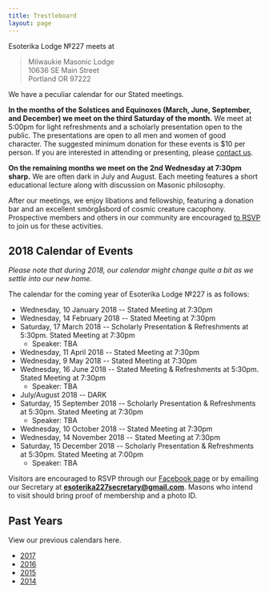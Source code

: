 ```yaml
---
title: Trestleboard
layout: page
---
```


Esoterika Lodge №227 meets at

> Milwaukie Masonic Lodge<br>
> 10636 SE Main Street<br>
> Portland OR 97222

We have a peculiar calendar for our Stated meetings.

**In the months of the Solstices and Equinoxes (March, June,
September, and December) we meet on the third Saturday of the month.**
We meet at 5:00pm for light refreshments and a scholarly presentation
open to the public. The presentations are open to all men and women of
good character. The suggested minimum donation for these events is $10
per person. If you are interested in attending or presenting, please
[contact us](/contact/).

**On the remaining months we meet on the 2nd Wednesday at 7:30pm
sharp.** We are often dark in July and August. Each meeting features a
short educational lecture along with discussion on Masonic philosophy.

After our meetings, we enjoy libations and fellowship, featuring a
donation bar and an excellent smörgåsbord of cosmic creature cacophony. Prospective members
and others in our community are encouraged [to RSVP](/contact/) to join us for these activities.

## 2018 Calendar of Events

*Please note that during 2018, our calendar might change quite a bit as we settle into our new home.*

The calendar for the coming year of Esoterika Lodge №227 is as follows:

 -  Wednesday, 10 January 2018 -- Stated Meeting at 7:30pm
 -  Wednesday, 14 February 2018 -- Stated Meeting at 7:30pm
 -  Saturday, 17 March 2018 -- Scholarly Presentation & Refreshments at 5:30pm. Stated Meeting at 7:30pm
    * Speaker:  TBA
 -  Wednesday, 11 April 2018 -- Stated Meeting at 7:30pm
 -  Wednesday, 9 May 2018 -- Stated Meeting at 7:30pm
 -  Wednesday, 16 June 2018 -- Stated Meeting & Refreshments at 5:30pm. Stated Meeting at 7:30pm
    * Speaker:  TBA
 -  July/August 2018 -- DARK
 -  Saturday, 15 September 2018 -- Scholarly Presentation & Refreshments at 5:30pm. Stated Meeting at 7:30pm
    * Speaker:  TBA
 -  Wednesday, 10 October 2018 -- Stated Meeting at 7:30pm
 -  Wednesday, 14 November 2018 -- Stated Meeting at 7:30pm
 -  Saturday, 15 December 2018 -- Scholarly Presentation & Refreshments at 5:30pm. Stated Meeting at 7:00pm
    * Speaker:  TBA

Visitors are encouraged to RSVP through our
[Facebook page](https://www.facebook.com/esoterikalodge.oregon/) or by
emailing our Secretary at **esoterika227secretary@gmail.com**. Masons
who intend to visit should bring proof of membership and a photo ID.

## Past Years

View our previous calendars here.

 - [2017](2017/)
 - [2016](2016/)
 - [2015](2015/)
 - [2014](2014/)
 
